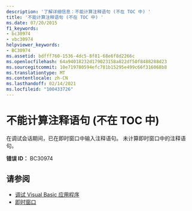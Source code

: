 ```yaml
---
description: '了解详细信息：不能计算注释语句 (不在 TOC 中) '
title: '不能计算注释语句 (不在 TOC 中) '
ms.date: 07/20/2015
f1_keywords:
- bc30974
- vbc30974
helpviewer_keywords:
- BC30974
ms.assetid: bdfff760-1536-4dc5-8f81-68e6f8d2266c
ms.openlocfilehash: 64a94018232d179023158a822df50f8488288d23
ms.sourcegitcommit: 10e719780594efc781b15295e499c66f316068b8
ms.translationtype: MT
ms.contentlocale: zh-CN
ms.lasthandoff: 02/14/2021
ms.locfileid: "100433726"
---
```

# <a name="comment-statements-cannot-be-evaluated-not-in-toc"></a>不能计算注释语句 (不在 TOC 中) 

在调试会话期间，已在即时窗口中输入注释语句。 未计算即时窗口中的注释语句。  
  
 **错误 ID：** BC30974  
  
## <a name="see-also"></a>请参阅

- [调试 Visual Basic 应用程序](/visualstudio/debugger/debugger-basics)
- [即时窗口](/visualstudio/ide/reference/immediate-window)
